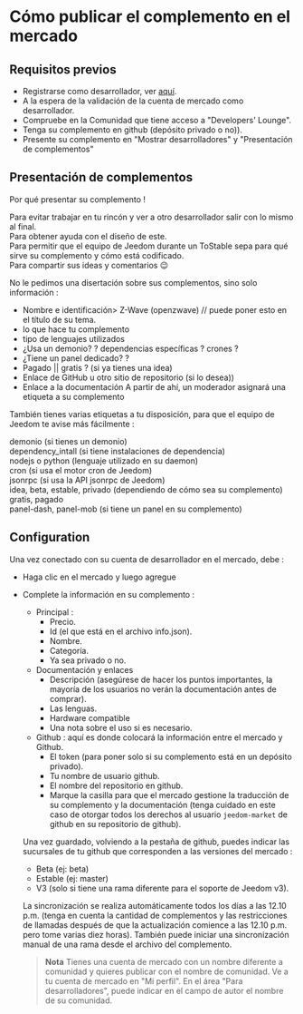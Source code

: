 # Cómo publicar el complemento en el mercado

## Requisitos previos

- Registrarse como desarrollador, ver [aquí](https://www.jeedom.com/site/fr/dev.html).
- A la espera de la validación de la cuenta de mercado como desarrollador.
- Compruebe en la Comunidad que tiene acceso a "Developers' Lounge".
- Tenga su complemento en github (depósito privado o no)).
- Presente su complemento en "Mostrar desarrolladores" y "Presentación de complementos"

## Presentación de complementos

Por qué presentar su complemento !

Para evitar trabajar en tu rincón y ver a otro desarrollador salir con lo mismo al final.  
Para obtener ayuda con el diseño de este.  
Para permitir que el equipo de Jeedom durante un ToStable sepa para qué sirve su complemento y cómo está codificado.  
Para compartir sus ideas y comentarios :wink:  

No le pedimos una disertación sobre sus complementos, sino solo información :

- Nombre e identificación> Z-Wave (openzwave) // puede poner esto en el título de su tema.
- lo que hace tu complemento
- tipo de lenguajes utilizados
- ¿Usa un demonio? ? dependencias específicas ? crones ?
- ¿Tiene un panel dedicado? ?
- Pagado || gratis ? (si ya tienes una idea)
- Enlace de GitHub u otro sitio de repositorio (si lo desea))
- Enlace a la documentación
A partir de ahí, un moderador asignará una etiqueta a su complemento

También tienes varias etiquetas a tu disposición, para que el equipo de Jeedom te avise más fácilmente :

demonio (si tienes un demonio)  
dependency_intall (si tiene instalaciones de dependencia)  
nodejs o python (lenguaje utilizado en su daemon)  
cron (si usa el motor cron de Jeedom)  
jsonrpc (si usa la API jsonrpc de Jeedom)  
idea, beta, estable, privado (dependiendo de cómo sea su complemento)  
gratis, pagado  
panel-dash, panel-mob (si tiene un panel en su complemento)  

## Configuration

Una vez conectado con su cuenta de desarrollador en el mercado, debe :

- Haga clic en el mercado y luego agregue
- Complete la información en su complemento :
  - Principal :
    - Precio.
    - Id (el que está en el archivo info.json).
    - Nombre.
    - Categoría.
    - Ya sea privado o no.
  - Documentación y enlaces
    - Descripción (asegúrese de hacer los puntos importantes, la mayoría de los usuarios no verán la documentación antes de comprar).
    - Las lenguas.
    - Hardware compatible
    - Una nota sobre el uso si es necesario.
  - Github : aquí es donde colocará la información entre el mercado y Github.
    - El token (para poner solo si su complemento está en un depósito privado).
    - Tu nombre de usuario github.
    - El nombre del repositorio en github.
    - Marque la casilla para que el mercado gestione la traducción de su complemento y la documentación (tenga cuidado en este caso de otorgar todos los derechos al usuario `jeedom-market` de github en su repositorio de github).

   Una vez guardado, volviendo a la pestaña de github, puedes indicar las sucursales de tu github que corresponden a las versiones del mercado :

   - Beta (ej: beta)
   - Estable (ej: master)
   - V3 (solo si tiene una rama diferente para el soporte de Jeedom v3).

   La sincronización se realiza automáticamente todos los días a las 12.10 p.m. (tenga en cuenta la cantidad de complementos y las restricciones de llamadas después de que la actualización comience a las 12.10 p.m. pero tome varias diez horas). También puede iniciar una sincronización manual de una rama desde el archivo del complemento.
   
   
   > **Nota**
   > Tienes una cuenta de mercado con un nombre diferente a comunidad y quieres publicar con el nombre de comunidad.
   > Ve a tu cuenta de mercado en "Mi perfil".  En el área "Para desarrolladores", puede indicar en el campo de autor el nombre de su comunidad. 

